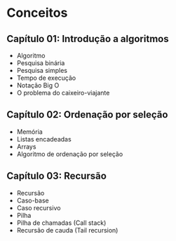 # Conceitos

## Capítulo 01: Introdução a algoritmos

- Algoritmo
- Pesquisa binária
- Pesquisa simples
- Tempo de execução
- Notação Big O
- O problema do caixeiro-viajante

## Capítulo 02: Ordenação por seleção

- Memória
- Listas encadeadas
- Arrays
- Algoritmo de ordenação por seleção

## Capítulo 03: Recursão

- Recursão
- Caso-base
- Caso recursivo
- Pilha
- Pilha de chamadas (Call stack)
- Recursão de cauda (Tail recursion)
